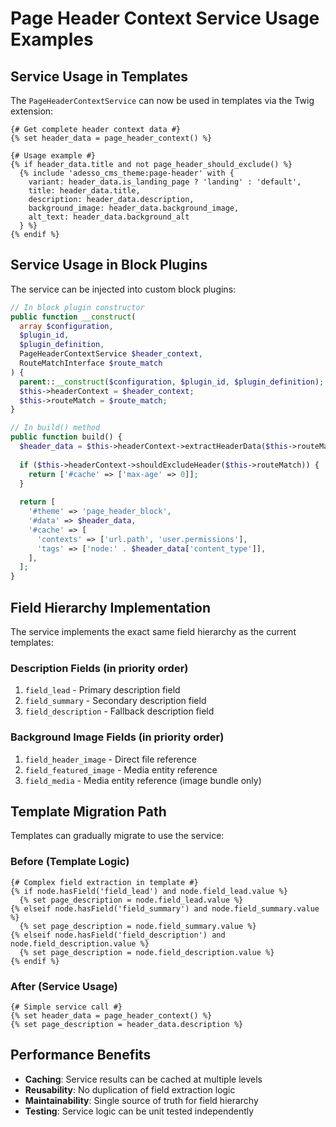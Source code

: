 # Page Header Context Service Usage Examples

## Service Usage in Templates

The `PageHeaderContextService` can now be used in templates via the Twig extension:

```twig
{# Get complete header context data #}
{% set header_data = page_header_context() %}

{# Usage example #}
{% if header_data.title and not page_header_should_exclude() %}
  {% include 'adesso_cms_theme:page-header' with {
    variant: header_data.is_landing_page ? 'landing' : 'default',
    title: header_data.title,
    description: header_data.description,
    background_image: header_data.background_image,
    alt_text: header_data.background_alt
  } %}
{% endif %}
```

## Service Usage in Block Plugins

The service can be injected into custom block plugins:

```php
// In block plugin constructor
public function __construct(
  array $configuration,
  $plugin_id,
  $plugin_definition,
  PageHeaderContextService $header_context,
  RouteMatchInterface $route_match
) {
  parent::__construct($configuration, $plugin_id, $plugin_definition);
  $this->headerContext = $header_context;
  $this->routeMatch = $route_match;
}

// In build() method
public function build() {
  $header_data = $this->headerContext->extractHeaderData($this->routeMatch);
  
  if ($this->headerContext->shouldExcludeHeader($this->routeMatch)) {
    return ['#cache' => ['max-age' => 0]];
  }
  
  return [
    '#theme' => 'page_header_block',
    '#data' => $header_data,
    '#cache' => [
      'contexts' => ['url.path', 'user.permissions'],
      'tags' => ['node:' . $header_data['content_type']],
    ],
  ];
}
```

## Field Hierarchy Implementation

The service implements the exact same field hierarchy as the current templates:

### Description Fields (in priority order)
1. `field_lead` - Primary description field
2. `field_summary` - Secondary description field  
3. `field_description` - Fallback description field

### Background Image Fields (in priority order)
1. `field_header_image` - Direct file reference
2. `field_featured_image` - Media entity reference
3. `field_media` - Media entity reference (image bundle only)

## Template Migration Path

Templates can gradually migrate to use the service:

### Before (Template Logic)
```twig
{# Complex field extraction in template #}
{% if node.hasField('field_lead') and node.field_lead.value %}
  {% set page_description = node.field_lead.value %}
{% elseif node.hasField('field_summary') and node.field_summary.value %}
  {% set page_description = node.field_summary.value %}
{% elseif node.hasField('field_description') and node.field_description.value %}
  {% set page_description = node.field_description.value %}
{% endif %}
```

### After (Service Usage)
```twig
{# Simple service call #}
{% set header_data = page_header_context() %}
{% set page_description = header_data.description %}
```

## Performance Benefits

- **Caching**: Service results can be cached at multiple levels
- **Reusability**: No duplication of field extraction logic
- **Maintainability**: Single source of truth for field hierarchy
- **Testing**: Service logic can be unit tested independently